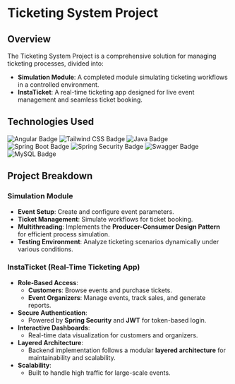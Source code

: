 # Ticketing System Project

## Overview
The Ticketing System Project is a comprehensive solution for managing ticketing processes, divided into:
- **Simulation Module**: A completed module simulating ticketing workflows in a controlled environment.
- **InstaTicket**: A real-time ticketing app designed for live event management and seamless ticket booking.

## Technologies Used
![Angular Badge](https://img.shields.io/badge/Angular-DD0031?style=for-the-badge&logo=angular&logoColor=white)
![Tailwind CSS Badge](https://img.shields.io/badge/Tailwind_CSS-06B6D4?style=for-the-badge&logo=tailwindcss&logoColor=white)
![Java Badge](https://img.shields.io/badge/Java-FFA500?style=for-the-badge&logo=java&logoColor=white)
![Spring Boot Badge](https://img.shields.io/badge/Spring_Boot-6DB33F?style=for-the-badge&logo=spring&logoColor=white)
![Spring Security Badge](https://img.shields.io/badge/Spring_Security-6DB33F?style=for-the-badge&logo=spring&logoColor=white)
![Swagger Badge](https://img.shields.io/badge/Swagger-85EA2D?style=for-the-badge&logo=swagger&logoColor=black)
![MySQL Badge](https://img.shields.io/badge/MySQL-4479A1?style=for-the-badge&logo=mysql&logoColor=white)

## Project Breakdown

### Simulation Module
- **Event Setup**: Create and configure event parameters.
- **Ticket Management**: Simulate workflows for ticket booking.
- **Multithreading**: Implements the **Producer-Consumer Design Pattern** for efficient process simulation.
- **Testing Environment**: Analyze ticketing scenarios dynamically under various conditions.

### InstaTicket (Real-Time Ticketing App)
- **Role-Based Access**:
  - **Customers**: Browse events and purchase tickets.
  - **Event Organizers**: Manage events, track sales, and generate reports.
- **Secure Authentication**:
  - Powered by **Spring Security** and **JWT** for token-based login.
- **Interactive Dashboards**:
  - Real-time data visualization for customers and organizers.
- **Layered Architecture**:
  - Backend implementation follows a modular **layered architecture** for maintainability and scalability.
- **Scalability**:
  - Built to handle high traffic for large-scale events.
